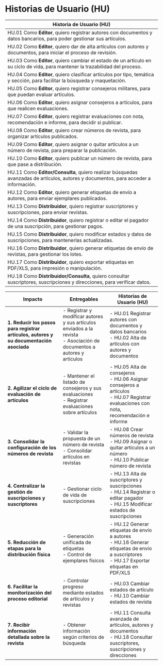 # Historias de Usuario (HU)


| **Historia de Usuario (HU)** | 
|-------------------------------|
| HU.01 Como **Editor**, quiero registrar autores con documentos y datos bancarios, para poder gestionar sus artículos. |
| HU.02 Como **Editor**, quiero dar de alta artículos con autores y documentos, para iniciar el proceso de revisión. |
| HU.03 Como **Editor**, quiero cambiar el estado de un artículo en su ciclo de vida, para mantener la trazabilidad del proceso. |
| HU.04 Como **Editor**, quiero clasificar artículos por tipo, temática y sección, para facilitar la búsqueda y maquetación. |
| HU.05 Como **Editor**, quiero registrar consejeros militares, para que puedan evaluar artículos. |
| HU.06 Como **Editor**, quiero asignar consejeros a artículos, para que realicen evaluaciones. |
| HU.07 Como **Editor**, quiero registrar evaluaciones con nota, recomendación e informe, para decidir si publicar. |
| HU.08 Como **Editor**, quiero crear números de revista, para organizar artículos publicados. |
| HU.09 Como **Editor**, quiero asignar o quitar artículos a un número de revista, para preparar la publicación. |
| HU.10 Como **Editor**, quiero publicar un número de revista, para que pase a distribución. |
| HU.11 Como **Editor/Consulta**, quiero realizar búsquedas avanzadas de artículos, autores y documentos, para acceder a información. |
| HU.12 Como **Editor**, quiero generar etiquetas de envío a autores, para enviar ejemplares publicados. |
| HU.13 Como **Distribuidor**, quiero registrar suscriptores y suscripciones, para enviar revistas. |
| HU.14 Como **Distribuidor**, quiero registrar o editar el pagador de una suscripción, para gestionar pagos. |
| HU.15 Como **Distribuidor**, quiero modificar estados y datos de suscripciones, para mantenerlas actualizadas. |
| HU.16 Como **Distribuidor**, quiero generar etiquetas de envío de revistas, para gestionar los lotes. |
| HU.17 Como **Distribuidor**, quiero exportar etiquetas en PDF/XLS, para impresión o manipulación. |
| HU.18 Como **Distribuidor/Consulta**, quiero consultar suscriptores, suscripciones y direcciones, para verificar datos. |

| **Impacto**                                                                            | **Entregables**                                                                                                           | **Historias de Usuario (HU)**                                                                                                              |
| -------------------------------------------------------------------------------------- | ------------------------------------------------------------------------------------------------------------------------- | ------------------------------------------------------------------------------------------------------------------------------------------ |
| **1. Reducir los pasos para registrar artículos, autores y su documentación asociada** | - Registrar y modificar autores y sus artículos enviados a la revista<br>- Asociación de documentos a autores y artículos | - HU.01 Registrar autores con documentos y datos bancarios<br>- HU.02 Alta de artículos con autores y documentos                           |
| **2. Agilizar el ciclo de evaluación de artículos**                                    | - Mantener el listado de consejeros y sus evaluaciones<br>- Registrar evaluaciones sobre artículos                        | - HU.05 Alta de consejeros<br>- HU.06 Asignar consejeros a artículos<br>- HU.07 Registrar evaluaciones con nota, recomendación e informe   |
| **3. Consolidar la configuración de los números de revista**                           | - Validar la propuesta de un número de revista<br>- Consolidar artículos en revistas                                      | - HU.08 Crear números de revista<br>- HU.09 Asignar o quitar artículos a un número<br>- HU.10 Publicar número de revista                   |
| **4. Centralizar la gestión de suscripciones y suscriptores**                          | - Gestionar ciclo de vida de suscripciones                                                                                | - HU.13 Alta de suscriptores y suscripciones<br>- HU.14 Registrar o editar pagador<br>- HU.15 Modificar estados de suscripciones           |
| **5. Reducción de etapas para la distribución física**                                 | - Generación unificada de etiquetas<br>- Control de ejemplares físicos                                                    | - HU.12 Generar etiquetas de envío a autores<br>- HU.16 Generar etiquetas de envío a suscriptores<br>- HU.17 Exportar etiquetas en PDF/XLS |
| **6. Facilitar la monitorización del proceso editorial**                               | - Controlar progreso mediante estados de artículos y revistas                                                             | - HU.03 Cambiar estados de artículo<br>- HU.10 Cambiar estados de revista                                                                  |
| **7. Recibir información detallada sobre la revista**                                  | - Obtener información según criterios de búsqueda                                                                         | - HU.11 Consulta avanzada de artículos, autores y documentos<br>- HU.18 Consultar suscriptores, suscripciones y direcciones                |

